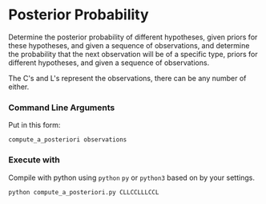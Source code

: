 # Posterior Probability #

Determine the posterior probability of different hypotheses, given priors for these hypotheses, and given a sequence of observations, and determine the probability that the next observation will be of a specific type, priors for different hypotheses, and given a sequence of observations.

The C's and L's represent the observations, there can be any number of either.

### Command Line Arguments ###

Put in this form:

`compute_a_posteriori observations`

### Execute with ###

Compile with python using `python` `py` or `python3` based on by your settings.


`python compute_a_posteriori.py CLLCCLLLCCL`
